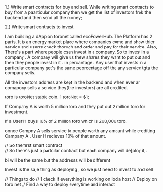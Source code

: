 1.) Write smart contracts for buy and sell.
While writing smart contracts to buy from a paarticular company then we get the list of investors 
frok the backend and then send all the money;

2.) Write smart contracts to invest 




I am building a dApp on toronet called ecoPowerHub. The Platform has 2 parts.
It is an energy market place where companies come and show thier service and userrs check thorugh and order and pay for their service. 
Also, There's a part where people csan invest in a company. So to invest in a company . A company will give us thew shares they want to put out and then they people invest in it . in percantage . Any user that invests in  a  particular company get's the same peorcentage off the any service tgta the company sells.

All the investors address are kept in the backend and when ever an comapony sells a service they(the investors) are all credited.

toro is toroNet stable coin. 1 toroNet = $1;

If Company A is worth 5 million toro
and they put out 2 million toro for investment.

If  a User H buys 10% of 2 million toro which is 200,000 toro.

onnce Compny A sells service to people worth any amount while crediting Campany A . User H recieves 10% of that amount.


// So the first smart contract  
// So  there's just a partcilar contract but each company will de[ploy it,.

bi will be the same but the addresss will be different


Invest is the sa,e thing as deploying , so we just need to invest to and sell


// Things to do 
// 1 check if everything is working on locla host
//  Deploy  on toro net
// Find a way to deploy everytime and interact 